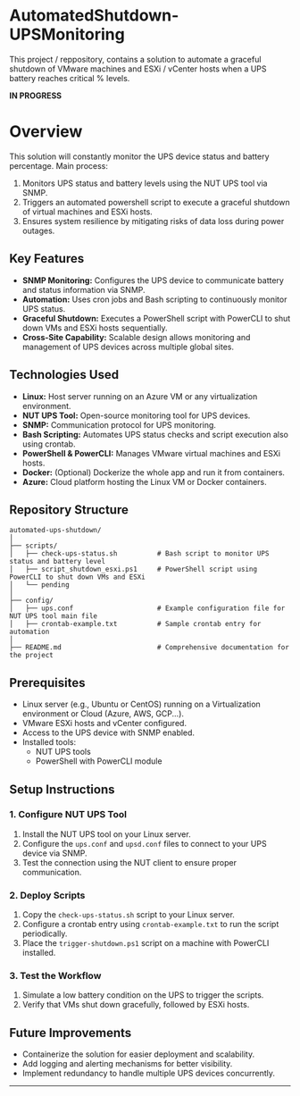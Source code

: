 # AutomatedShutdown-UPSMonitoring
This project / reppository, contains a solution to automate a graceful shutdown of VMware machines and ESXi / vCenter hosts when a UPS battery reaches critical % levels.

**IN PROGRESS**

# Overview
This solution will constantly monitor the UPS device status and battery percentage. Main process:
1. Monitors UPS status and battery levels using the NUT UPS tool via SNMP.
2. Triggers an automated powershell script to execute a graceful shutdown of virtual machines and ESXi hosts.
3. Ensures system resilience by mitigating risks of data loss during power outages.

## Key Features
- **SNMP Monitoring:** Configures the UPS device to communicate battery and status information via SNMP.
- **Automation:** Uses cron jobs and Bash scripting to continuously monitor UPS status.
- **Graceful Shutdown:** Executes a PowerShell script with PowerCLI to shut down VMs and ESXi hosts sequentially.
- **Cross-Site Capability:** Scalable design allows monitoring and management of UPS devices across multiple global sites.

## Technologies Used
- **Linux:** Host server running on an Azure VM or any virtualization environment.
- **NUT UPS Tool:** Open-source monitoring tool for UPS devices.
- **SNMP:** Communication protocol for UPS monitoring.
- **Bash Scripting:** Automates UPS status checks and script execution also using crontab.
- **PowerShell & PowerCLI:** Manages VMware virtual machines and ESXi hosts.
- **Docker:** (Optional) Dockerize the whole app and run it from containers.
- **Azure:** Cloud platform hosting the Linux VM or Docker containers.

## Repository Structure
```
automated-ups-shutdown/
│
├── scripts/
│   ├── check-ups-status.sh          # Bash script to monitor UPS status and battery level
│   ├── script_shutdown_esxi.ps1     # PowerShell script using PowerCLI to shut down VMs and ESXi
│   └── pending
│
├── config/
│   ├── ups.conf                     # Example configuration file for NUT UPS tool main file
│   ├── crontab-example.txt          # Sample crontab entry for automation
│
├── README.md                        # Comprehensive documentation for the project

```

## Prerequisites
- Linux server (e.g., Ubuntu or CentOS) running on a Virtualization environment or Cloud (Azure, AWS, GCP...).
- VMware ESXi hosts and vCenter configured.
- Access to the UPS device with SNMP enabled.
- Installed tools:
  - NUT UPS tools
  - PowerShell with PowerCLI module

## Setup Instructions

### 1. Configure NUT UPS Tool
1. Install the NUT UPS tool on your Linux server.
2. Configure the `ups.conf` and `upsd.conf` files to connect to your UPS device via SNMP.
3. Test the connection using the NUT client to ensure proper communication.

### 2. Deploy Scripts
1. Copy the `check-ups-status.sh` script to your Linux server.
2. Configure a crontab entry using `crontab-example.txt` to run the script periodically.
3. Place the `trigger-shutdown.ps1` script on a machine with PowerCLI installed.

### 3. Test the Workflow
1. Simulate a low battery condition on the UPS to trigger the scripts.
2. Verify that VMs shut down gracefully, followed by ESXi hosts.

## Future Improvements
- Containerize the solution for easier deployment and scalability.
- Add logging and alerting mechanisms for better visibility.
- Implement redundancy to handle multiple UPS devices concurrently.

---
